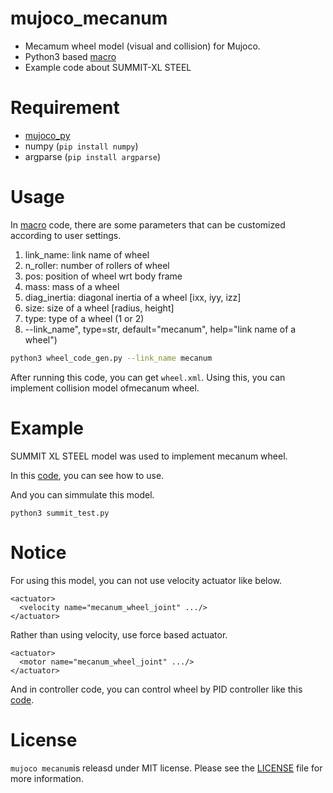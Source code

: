 # mujoco_mecanum
- Mecamum wheel model (visual and collision) for Mujoco.
- Python3 based [macro](wheel_code_gen.py)
- Example code about SUMMIT-XL STEEL

# Requirement
- [mujoco_py](https://github.com/openai/mujoco-py)
- numpy (`pip install numpy`)
- argparse (`pip install argparse`)

# Usage
In [macro](wheel_code_gen.py) code, there are some parameters that can be customized according to user settings.
  1. link_name: link name of wheel
  2. n_roller: number of rollers of wheel
  3. pos: position of wheel wrt body frame
  4. mass: mass of a wheel
  5. diag_inertia: diagonal inertia of a wheel [ixx, iyy, izz]
  6. size: size of a wheel [radius, height]
  7. type: type of a wheel (1 or 2)
  8. --link_name", type=str, default="mecanum", help="link name of a wheel")

```bash
python3 wheel_code_gen.py --link_name mecanum 
```

After running this code, you can get `wheel.xml`. Using this, you can implement collision model ofmecanum wheel.


# Example
SUMMIT XL STEEL model was used to implement mecanum wheel.

In this [code](robots/summit_xl_description/assets/summit_xls.urdf.xml), you can see how to use.

And you can simmulate this model.
```
python3 summit_test.py
```


# Notice
For using this model, you can not use velocity actuator like below.
```
<actuator>
  <velocity name="mecanum_wheel_joint" .../>
</actuator>
```
Rather than using velocity, use force based actuator.
```
<actuator>
  <motor name="mecanum_wheel_joint" .../>
</actuator>
```
And in controller code, you can control wheel by PID controller like this [code](summit_test).

# License
`mujoco mecanum`is releasd under MIT license. Please see the [LICENSE](LICENSE) file for more information.
